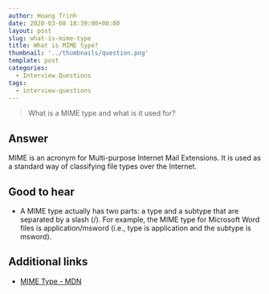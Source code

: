 ```yaml
---
author: Hoang Trinh
date: 2020-03-08 18:39:00+00:00
layout: post
slug: what-is-mime-type
title: What is MIME type?
thumbnail: '../thumbnails/question.png'
template: post
categories:
  - Interview Questions
tags:
  - interview-questions
---
```


> What is a MIME type and what is it used for?

## Answer

MIME is an acronym for Multi-purpose Internet Mail Extensions. It is used as a standard way of classifying file types over the Internet.

## Good to hear

- A MIME type actually has two parts: a type and a subtype that are separated by a slash (/). For example, the MIME type for Microsoft Word files is application/msword (i.e., type is application and the subtype is msword).

## Additional links

- [MIME Type - MDN](https://developer.mozilla.org/en-US/docs/Web/HTTP/Basics_of_HTTP/MIME_types)
